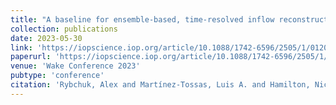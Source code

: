 ```yaml
---
title: "A baseline for ensemble-based, time-resolved inflow reconstruction for a single turbine using large-eddy simulations and latent diffusion models"
collection: publications
date: 2023-05-30
link: 'https://iopscience.iop.org/article/10.1088/1742-6596/2505/1/012018/meta'
paperurl: 'https://iopscience.iop.org/article/10.1088/1742-6596/2505/1/012018/pdf'
venue: 'Wake Conference 2023'
pubtype: 'conference'
citation: 'Rybchuk, Alex and Martínez-Tossas, Luis A. and Hamilton, Nicholas and Droubrawa, Paula and Vijayakumar, Ganesh and Hassanaly, Malik and Kuhn, Michael B. and Zalkind, Daniel S. (2023). &quot;A baseline for ensemble-based, time-resolved inflow reconstruction for a single turbine using large-eddy simulations and latent diffusion models.&quot; <i>Wake Conference</i>.'
---
```

